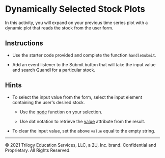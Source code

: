 # Dynamically Selected Stock Plots

In this activity, you will expand on your previous time series plot with a dynamic plot that reads the stock from the user form.

## Instructions

* Use the starter code provided and complete the function `handleSubmit`.

* Add an event listener to the Submit button that will take the input value and search Quandl for a particular stock.

## Hints

* To select the input value from the form, select the input element containing the user's desired stock.

  * Use the [node](https://github.com/d3/d3-selection#selection_node) function on your selection.

  * Use dot notation to retrieve the [value](https://developer.mozilla.org/en-US/docs/Web/HTML/Attributes) attribute from the result.

* To clear the input value, set the above `value` equal to the empty string.

- - -

© 2021 Trilogy Education Services, LLC, a 2U, Inc. brand. Confidential and Proprietary. All Rights Reserved.
